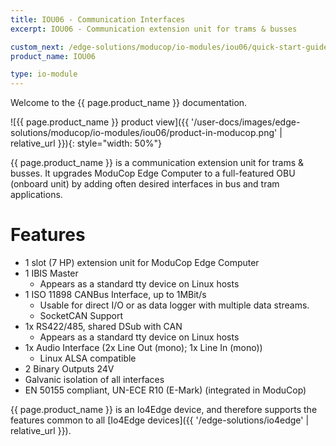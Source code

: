 ```yaml
---
title: IOU06 - Communication Interfaces
excerpt: IOU06 - Communication extension unit for trams & busses

custom_next: /edge-solutions/moducop/io-modules/iou06/quick-start-guide
product_name: IOU06

type: io-module
---
```


Welcome to the {{ page.product_name }} documentation.

![{{ page.product_name }} product view]({{ '/user-docs/images/edge-solutions/moducop/io-modules/iou06/product-in-moducop.png' | relative_url }}){: style="width: 50%"}


{{ page.product_name }} is a communication extension unit for trams & busses. It upgrades ModuCop Edge Computer to a full-featured OBU (onboard unit) by adding often desired interfaces in bus and tram applications.

# Features

* 1 slot (7 HP) extension unit for ModuCop Edge Computer
* 1 IBIS Master
  * Appears as a standard tty device on Linux hosts
* 1 ISO 11898 CANBus Interface, up to 1MBit/s
  * Usable for direct I/O or as data logger with multiple data streams.
  * SocketCAN Support
* 1x RS422/485, shared DSub with CAN
  * Appears as a standard tty device on Linux hosts
* 1x Audio Interface (2x Line Out (mono); 1x Line In (mono))
  * Linux ALSA compatible
* 2 Binary Outputs 24V
* Galvanic isolation of all interfaces
* EN 50155 compliant, UN-ECE R10 (E-Mark) (integrated in ModuCop)

{{ page.product_name }} is an Io4Edge device, and therefore supports the features common to all [Io4Edge devices]({{ '/edge-solutions/io4edge' | relative_url }}).

